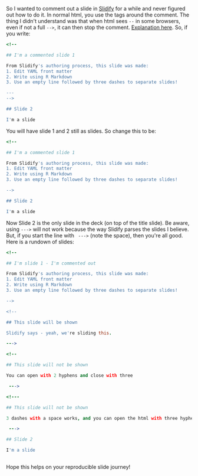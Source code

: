 So I wanted to comment out a slide in [Slidify](http://slidify.org/) for a while and never figured out how to do it.  In normal html, you use the <code><!--</code> and <code>--></code> tags around the comment.  The thing I didn't understand was that when html sees <code>--</code> in some browsers, even if not a full <code>--></code>, it can then stop the comment.  [Explanation here](http://weblog-files.200ok.com.au/labels/html.html).  So, if you write:


```coffee
<!--

## I'm a commented slide 1

From Slidify's authoring process, this slide was made:
1. Edit YAML front matter
2. Write using R Markdown
3. Use an empty line followed by three dashes to separate slides!

---
-->

## Slide 2

I'm a slide

```


You will have slide 1 and 2 still as slides.  So change this to be:


```coffee
<!--

## I'm a commented slide 1

From Slidify's authoring process, this slide was made:
1. Edit YAML front matter
2. Write using R Markdown
3. Use an empty line followed by three dashes to separate slides!

-->

## Slide 2

I'm a slide

```


Now Slide 2 is the only slide in the deck (on top of the title slide).  Be aware, using <code>---></code> will not work because the way Slidify parses the slides I believe.  But, if you start the line with <code>&nbsp;---></code> (note the space), then you're all good.
Here is a rundown of slides:

```coffee
<!--

## I'm slide 1 - I'm commented out

From Slidify's authoring process, this slide was made:
1. Edit YAML front matter
2. Write using R Markdown
3. Use an empty line followed by three dashes to separate slides!

-->

<!--

## This slide will be shown

Slidify says - yeah, we're sliding this.

--->

<!--

## This slide will not be shown

You can open with 2 hyphens and close with three

 --->

<!---

## This slide will not be shown

3 dashes with a space works, and you can open the html with three hyphens if you want. 

 --->

## Slide 2

I'm a slide
  
```


Hope this helps on your reproducible slide journey!
